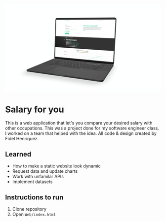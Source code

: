 ![Salary for you Landing](Media/landing.png)
# Salary for you #
This is a web application that let's you compare your desired salary with other occupations. This was a project done for my software engineer class. I worked on a team that helped with the idea. All code & design created by Fidel Henriquez.

## Learned ##
* How to make a static website look dynamic
* Request data and update charts
* Work with unfamilar APIs
* Implement datasets

## Instructions to run ##
1. Clone repository
2. Open `Web/index.html`


